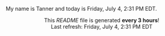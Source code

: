 My name is Tanner and today is Friday, July 4, 2:31 PM EDT.

<p align="center">This <i>README</i> file is generated <b>every 3 hours</b>!</br>Last refresh: Friday, July 4, 2:31 PM EDT<br /></p>
